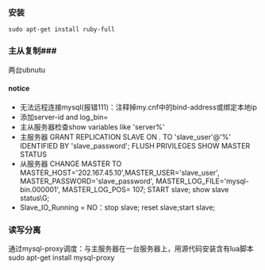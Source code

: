 ### 安装 ###
    sudo apt-get install ruby-full
### 主从复制###
两台ubnutu
#### notice ####
- 无法远程连接mysql(报错111)：注释掉my.cnf中的bind-address或绑定本地ip
- 添加server-id and log_bin=
- 主从服务器检查show variables like 'server%'
- 主服务器
    GRANT REPLICATION SLAVE ON *.* TO 'slave_user'@'%' IDENTIFIED BY 'slave_password';
    FLUSH PRIVILEGES
    SHOW MASTER STATUS
- 从服务器
    CHANGE MASTER TO MASTER_HOST='202.167.45.10',MASTER_USER='slave_user', MASTER_PASSWORD='slave_password', MASTER_LOG_FILE='mysql-bin.000001', MASTER_LOG_POS=  107;
    START slave;
    show slave status\G;
- Slave_IO_Running = NO：stop slave; reset slave;start slave;
### 读写分离 ###
通过mysql-proxy调度：与主服务器在一台服务器上，用源代码安装含有lua脚本
    sudo apt-get install mysql-proxy